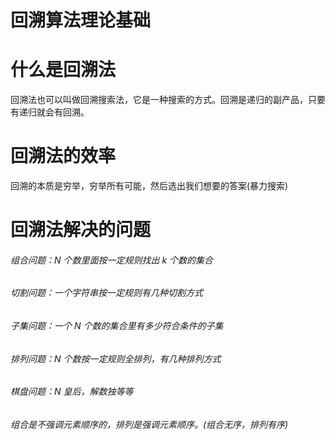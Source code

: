 # 回溯算法理论基础

# 什么是回溯法

回溯法也可以叫做回溯搜索法，它是一种搜索的方式。回溯是递归的副产品，只要有递归就会有回溯。

# 回溯法的效率

回溯的本质是穷举，穷举所有可能，然后选出我们想要的答案(暴力搜索)

# 回溯法解决的问题

###### 组合问题：N 个数里面按一定规则找出 k 个数的集合

###### 切割问题：一个字符串按一定规则有几种切割方式

###### 子集问题：一个 N 个数的集合里有多少符合条件的子集

###### 排列问题：N 个数按一定规则全排列，有几种排列方式

###### 棋盘问题：N 皇后，解数独等等

###### 组合是不强调元素顺序的，排列是强调元素顺序。(组合无序，排列有序)
